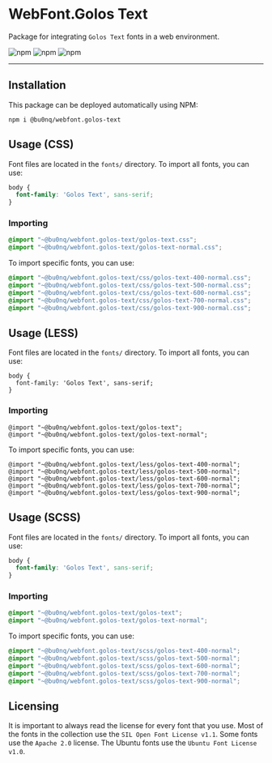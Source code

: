# WebFont.Golos Text

Package for integrating `Golos Text` fonts in a web environment.

![npm](https://img.shields.io/npm/v/@bu0nq/webfont.golos-text?style=for-the-badge)
![npm](https://img.shields.io/npm/dm/@bu0nq/webfont.golos-text?style=for-the-badge)
![npm](https://img.shields.io/npm/dt/@bu0nq/webfont.golos-text?style=for-the-badge)
___

## Installation

This package can be deployed automatically using NPM:

```
npm i @bu0nq/webfont.golos-text
```

## Usage (CSS)

Font files are located in the `fonts/` directory. To import all fonts, you can use:

```css
body {
  font-family: 'Golos Text', sans-serif;
}
```

### Importing

```css
@import "~@bu0nq/webfont.golos-text/golos-text.css";
@import "~@bu0nq/webfont.golos-text/golos-text-normal.css";
```

To import specific fonts, you can use:

```css
@import "~@bu0nq/webfont.golos-text/css/golos-text-400-normal.css";
@import "~@bu0nq/webfont.golos-text/css/golos-text-500-normal.css";
@import "~@bu0nq/webfont.golos-text/css/golos-text-600-normal.css";
@import "~@bu0nq/webfont.golos-text/css/golos-text-700-normal.css";
@import "~@bu0nq/webfont.golos-text/css/golos-text-900-normal.css";
```

## Usage (LESS)

Font files are located in the `fonts/` directory. To import all fonts, you can use:

```less
body {
  font-family: 'Golos Text', sans-serif;
}
```

### Importing

```less
@import "~@bu0nq/webfont.golos-text/golos-text";
@import "~@bu0nq/webfont.golos-text/golos-text-normal";
```

To import specific fonts, you can use:

```less
@import "~@bu0nq/webfont.golos-text/less/golos-text-400-normal";
@import "~@bu0nq/webfont.golos-text/less/golos-text-500-normal";
@import "~@bu0nq/webfont.golos-text/less/golos-text-600-normal";
@import "~@bu0nq/webfont.golos-text/less/golos-text-700-normal";
@import "~@bu0nq/webfont.golos-text/less/golos-text-900-normal";
```

## Usage (SCSS)

Font files are located in the `fonts/` directory. To import all fonts, you can use:

```scss
body {
  font-family: 'Golos Text', sans-serif;
}
```

### Importing

```scss
@import "~@bu0nq/webfont.golos-text/golos-text";
@import "~@bu0nq/webfont.golos-text/golos-text-normal";
```

To import specific fonts, you can use:

```scss
@import "~@bu0nq/webfont.golos-text/scss/golos-text-400-normal";
@import "~@bu0nq/webfont.golos-text/scss/golos-text-500-normal";
@import "~@bu0nq/webfont.golos-text/scss/golos-text-600-normal";
@import "~@bu0nq/webfont.golos-text/scss/golos-text-700-normal";
@import "~@bu0nq/webfont.golos-text/scss/golos-text-900-normal";
```

## Licensing

It is important to always read the license for every font that you use. Most of the fonts in the collection use the `SIL
Open Font License v1.1`. Some fonts use the `Apache 2.0` license. The Ubuntu fonts use the `Ubuntu Font License v1.0`.
